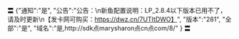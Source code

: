 〓
{"通知":"是",
"公告":"公告：\n新鱼配置说明：LP_2.8.4以下版本已用不了，请及时更新\n【发卡网可购买：https://dwz.cn/7UTItDWO】",
"版本":"281",
"全部":"是",
"域名":"是,http://sdk点marysharon点cn点com/8/"
}
〓
